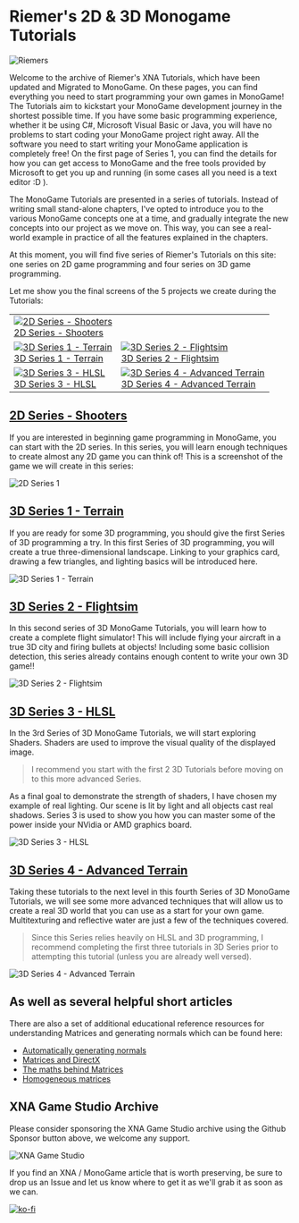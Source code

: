 # Riemer's 2D & 3D Monogame Tutorials

![Riemers](https://github.com/simondarksidej/XNAGameStudio/raw/archive/Images/Riemers/RiemersOverview00.jpg?raw=true)

Welcome to the archive of Riemer's XNA Tutorials, which have been updated and Migrated to MonoGame. On these pages, you can find everything you need to start programming your own games in MonoGame! The Tutorials aim to kickstart your MonoGame development journey in the shortest possible time. If you have some basic programming experience, whether it be using C#, Microsoft Visual Basic or Java, you will have no problems to start coding your MonoGame project right away. All the software you need to start writing your MonoGame application is completely free! On the first page of Series 1, you can find the details for how you can get access to MonoGame and the free tools provided by Microsoft to get you up and running (in some cases all you need is a text editor :D ).

The MonoGame Tutorials are presented in a series of tutorials. Instead of writing small stand-alone chapters, I've opted to introduce you to the various MonoGame concepts one at a time, and gradually integrate the new concepts into our project as we move on. This way, you can see a real-world example in practice of all the features explained in the chapters.

At this moment, you will find five series of Riemer's Tutorials on this site: one series on 2D game programming and four series on 3D game programming. 

Let me show you the final screens of the 5 projects we create during the Tutorials:

|||
|-|-|
|[![2D Series - Shooters](https://github.com/simondarksidej/XNAGameStudio/raw/archive/Images/Riemers/RiemersOverview01.jpg?raw=true)](Riemers2DXNAoverview)<br/>[2D Series - Shooters](Riemers2DXNAoverview)||
|[![3D Series 1 - Terrain](https://github.com/simondarksidej/XNAGameStudio/raw/archive/Images/Riemers/RiemersOverview06.jpg?raw=true)](Riemers3DXNA1Terrainoverview)<br/>[3D Series 1 - Terrain](Riemers3DXNA1Terrainoverview)|[![3D Series 2 - Flightsim](https://github.com/simondarksidej/XNAGameStudio/raw/archive/Images/Riemers/RiemersOverview08.jpg?raw=true)](Riemers3DXNA2flightsimoverview)<br/>[3D Series 2 - Flightsim](Riemers3DXNA2flightsimoverview)|
|[![3D Series 3 - HLSL](https://github.com/simondarksidej/XNAGameStudio/raw/archive/Images/Riemers/RiemersOverview09.jpg?raw=true)](Riemers3DXNA3hlsloverview)<br/>[3D Series 3 - HLSL](Riemers3DXNA3hlsloverview)|[![3D Series 4 - Advanced Terrain](https://github.com/simondarksidej/XNAGameStudio/raw/archive/Images/Riemers/RiemersOverview10.jpg?raw=true)](Riemers3DXNA4advterrainoverview)<br/>[3D Series 4 - Advanced Terrain](Riemers3DXNA4advterrainoverview)|

## [2D Series - Shooters](Riemers2DXNAoverview)

If you are interested in beginning game programming in MonoGame, you can start with the 2D series. In this series, you will learn enough techniques to create almost any 2D game you can think of! This is a screenshot of the game we will create in this series:

![2D Series 1](https://github.com/simondarksidej/XNAGameStudio/raw/archive/Images/Riemers/RiemersOverview06.jpg?raw=true)

## [3D Series 1 - Terrain](Riemers3DXNA1Terrainoverview)

If you are ready for some 3D programming, you should give the first Series of 3D programming a try. In this first Series of 3D programming, you will create a true three-dimensional landscape. Linking to your graphics card, drawing a few triangles, and lighting basics will be introduced here.

![3D Series 1 - Terrain](https://github.com/simondarksidej/XNAGameStudio/raw/archive/Images/Riemers/RiemersOverview07.jpg?raw=true)

## [3D Series 2 - Flightsim](Riemers3DXNA2flightsimoverview)

In this second series of 3D MonoGame Tutorials, you will learn how to create a complete flight simulator! This will include flying your aircraft in a true 3D city and firing bullets at objects! Including some basic collision detection, this series already contains enough content to write your own 3D game!!

![3D Series 2 - Flightsim](https://github.com/simondarksidej/XNAGameStudio/raw/archive/Images/Riemers/RiemersOverview08.jpg?raw=true)

## [3D Series 3 - HLSL](Riemers3DXNA3hlsloverview)

In the 3rd Series of 3D MonoGame Tutorials, we will start exploring Shaders. Shaders are used to improve the visual quality of the displayed image.

> I recommend you start with the first 2 3D Tutorials before moving on to this more advanced Series.

As a final goal to demonstrate the strength of shaders, I have chosen my example of real lighting. Our scene is lit by light and all objects cast real shadows. Series 3 is used to show you how you can master some of the power inside your NVidia or AMD graphics board.

![3D Series 3 - HLSL](https://github.com/simondarksidej/XNAGameStudio/raw/archive/Images/Riemers/RiemersOverview09.jpg?raw=true)

## [3D Series 4 - Advanced Terrain](Riemers3DXNA4advterrainoverview)

Taking these tutorials to the next level in this fourth Series of 3D MonoGame Tutorials, we will see some more advanced techniques that will allow us to create a real 3D world that you can use as a start for your own game. Multitexturing and reflective water are just a few of the techniques covered.

> Since this Series relies heavily on HLSL and 3D programming, I recommend completing the first three tutorials in 3D Series prior to attempting this tutorial (unless you are already well versed).

![3D Series 4 - Advanced Terrain](https://github.com/simondarksidej/XNAGameStudio/raw/archive/Images/Riemers/RiemersOverview10.jpg?raw=true)

## As well as several helpful short articles

There are also a set of additional educational reference resources for understanding Matrices and generating normals which can be found here:

* [Automatically generating normals](Riemersnormalgeneration)
* [Matrices and DirectX](RiemersMattices)
* [The maths behind Matrices](RiemersMatrixMath)
* [Homogeneous matrices](RiemersHomogeneousMatricies)

## XNA Game Studio Archive

Please consider sponsoring the XNA Game Studio archive using the Github Sponsor button above, we welcome any support.

![XNA Game Studio](https://github.com/simondarksidej/XNAGameStudio/blob/master/Images/xna_game_studio_logo.jpg?raw=true)

If you find an XNA / MonoGame article that is worth preserving, be sure to drop us an Issue and let us know where to get it as we'll grab it as soon as we can.

[![ko-fi](https://www.ko-fi.com/img/githubbutton_sm.svg)](https://ko-fi.com/U6U023ZGE)
